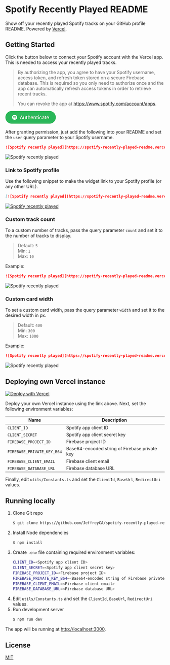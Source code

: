 # Spotify Recently Played README
Show off your recently played Spotify tracks on your GitHub profile README. Powered by [Vercel](https://vercel.com).

## Getting Started
Click the button below to connect your Spotify account with the Vercel app. This is needed to access your recently played tracks.

> By authorizing the app, you agree to have your Spotify username, access token, and refresh token stored on a secure Firebase database. This is required so you only need to authorize once and the app can automatically refresh access tokens in order to retrieve recent tracks.
>
> You can revoke the app at https://www.spotify.com/account/apps.

[![Authorize app](assets/auth.png)](https://spotify-recently-played-readme.vercel.app/)

After granting permission, just add the following into your README and set the `user` query parameter to your Spotify username.

```md
![Spotify recently played](https://spotify-recently-played-readme.vercel.app/api?user=jeffreyca16)
```

![Spotify recently played](https://spotify-recently-played-readme.vercel.app/api?user=jeffreyca16)

### Link to Spotify profile
Use the following snippet to make the widget link to your Spotify profile (or any other URL).

```md
[![Spotify recently played](https://spotify-recently-played-readme.vercel.app/api?user=jeffreyca16)](https://open.spotify.com/user/jeffreyca16)
```

[![Spotify recently played](https://spotify-recently-played-readme.vercel.app/api?user=jeffreyca16)](https://open.spotify.com/user/jeffreyca16)

### Custom track count
To a custom number of tracks, pass the query parameter `count` and set it to the number of tracks to display.

> Default: `5`  
> Min: `1`  
> Max: `10`

Example:
```md
![Spotify recently played](https://spotify-recently-played-readme.vercel.app/api?user=jeffreyca16&count=1)
```

![Spotify recently played](https://spotify-recently-played-readme.vercel.app/api?user=jeffreyca16&count=1)

### Custom card width
To set a custom card width, pass the query parameter `width` and set it to the desired width in px.

> Default: `400`  
> Min: `300`  
> Max: `1000`

Example:
```md
![Spotify recently played](https://spotify-recently-played-readme.vercel.app/api?user=jeffreyca16&width=600)
```

![Spotify recently played](https://spotify-recently-played-readme.vercel.app/api?user=jeffreyca16&width=600)

## Deploying own Vercel instance
[![Deploy with Vercel](https://vercel.com/button)](https://vercel.com/new/git/external?repository-url=https%3A%2F%2Fgithub.com%2FJeffreyCA%2Fspotify-recently-played-readme&env=CLIENT_ID,CLIENT_SECRET,FIREBASE_PROJECT_ID,FIREBASE_PRIVATE_KEY_B64,FIREBASE_CLIENT_EMAIL)

Deploy your own Vercel instance using the link above. Next, set the following environment variables:

| Name | Description |
|---|---|
| `CLIENT_ID` | Spotify app client ID |
| `CLIENT_SECRET` | Spotify app client secret key |
| `FIREBASE_PROJECT_ID` | Firebase project ID |
| `FIREBASE_PRIVATE_KEY_B64` | Base64-encoded string of Firebase private key |
| `FIREBASE_CLIENT_EMAIL` | Firebase client email |
| `FIREBASE_DATABASE_URL` | Firebase database URL |

Finally, edit `utils/Constants.ts` and set the `ClientId`, `BaseUrl`, `RedirectUri` values.

## Running locally
1. Clone Git repo
    ```sh
    $ git clone https://github.com/JeffreyCA/spotify-recently-played-readme.git
    ```
2. Install Node dependencies
    ```sh
    $ npm install
    ```
3. Create `.env` file containing required environment variables:
    ```sh
    CLIENT_ID=<Spotify app client ID>
    CLIENT_SECRET=<Spotify app client secret key>
    FIREBASE_PROJECT_ID=<Firebase project ID>
    FIREBASE_PRIVATE_KEY_B64=<Base64-encoded string of Firebase private key>
    FIREBASE_CLIENT_EMAIL=<Firebase client email>
    FIREBASE_DATABASE_URL=<Firebase database URL>
    ```
4. Edit `utils/Constants.ts` and set the `ClientId`, `BaseUrl`, `RedirectUri` values.
5. Run development server
    ```sh
    $ npm run dev
    ```

The app will be running at [http://localhost:3000](http://localhost:3000).

## License
[MIT](LICENSE)
